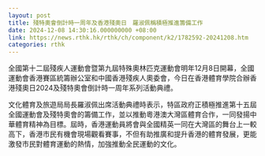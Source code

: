 ```yaml
---
layout: post
title: 殘特奧會倒計時一周年及香港殘奧日　羅淑佩稱積極推進籌備工作
date: 2024-12-08 14:30:16.000000000 +08:00
link: https://news.rthk.hk/rthk/ch/component/k2/1782592-20241208.htm
categories: rthk
---
```


全國第十二屆殘疾人運動會暨第九屆特殊奧林匹克運動會明年12月8日開幕，全國運動會香港賽區統籌辦公室和中國香港殘疾人奧委會，今日在香港體育學院合辦香港殘奧日2024及殘特奧會倒計時一周年系列活動典禮。

文化體育及旅遊局局長羅淑佩出席活動典禮時表示，特區政府正積極推進第十五屆全國運動會及殘特奧會的籌備工作，並以推動粵港澳大灣區體育合作，一同發揚中華體育精神為目標。屆時，香港運動員將會與全國精英一同在大灣區的舞台上一較高下，香港市民有機會現場觀看賽事，不但有助推廣和提升香港的體育發展，更能激發市民對體育運動的熱情，加強推動全民運動的文化。
